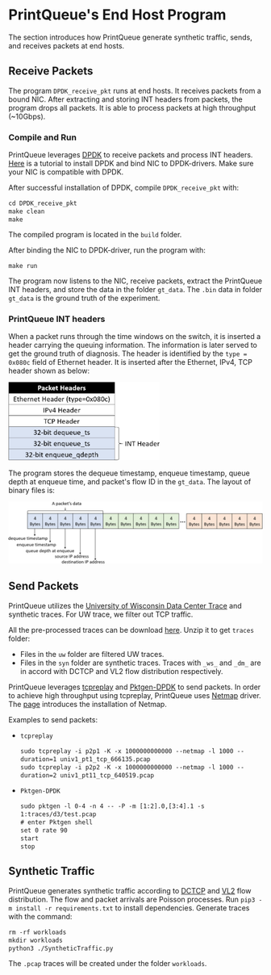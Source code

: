 # PrintQueue's End Host Program

The section introduces how PrintQueue generate synthetic traffic, sends, and receives packets at end hosts.

## Receive Packets
The program `DPDK_receive_pkt` runs at end hosts. 
It receives packets from a bound NIC. 
After extracting and storing INT headers from packets, the program drops all packets.
It is able to process packets at high throughput (~10Gbps).

### Compile and Run
PrintQueue leverages [DPDK](https://www.dpdk.org/) to receive packets and process INT headers.
[Here](https://www.yiranlei.com/DPDK_Installation_Tutorial) is a tutorial to install DPDK and bind NIC to DPDK-drivers.
Make sure your NIC is compatible with DPDK. 

After successful installation of DPDK, compile `DPDK_receive_pkt` with:
```shell script
cd DPDK_receive_pkt
make clean
make
```
The compiled program is located in the `build` folder.

After binding the NIC to DPDK-driver, run the program with:
```shell script
make run
```
The program now listens to the NIC, receive packets, extract the PrintQueue INT headers, and store the data in the folder `gt_data`.
The `.bin` data in folder `gt_data` is the ground truth of the experiment.

### PrintQueue INT headers
When a packet runs through the time windows on the switch, it is inserted a header carrying the queuing information.
The information is later served to get the ground truth of diagnosis.
The header is identified by the `type = 0x080c` field of Ethernet header.
It is inserted after the Ethernet, IPv4, TCP header shown as below:

<img src="../doc/INT_headers.png" width="300">

The program stores the dequeue timestamp, enqueue timestamp, queue depth at enqueue time, and packet's flow ID in the `gt_data`.
The layout of binary files is:

<img src="../doc/INT_binary_layout.png" width="700">

## Send Packets
PrintQueue utilizes the [University of Wisconsin Data Center Trace](https://www.microsoft.com/en-us/research/publication/network-traffic-characteristics-of-data-centers-in-the-wild/) and synthetic traces.
For UW trace, we filter out TCP traffic. 

All the pre-processed traces can be download [here](https://cloud.tsinghua.edu.cn/f/c0c8ffa93d704730b826/?dl=1). Unzip it to get `traces` folder:
* Files in the `uw` folder are filtered UW traces.
* Files in the `syn` folder are synthetic traces. Traces with `_ws_` and `_dm_` are in accord with DCTCP and VL2 flow distribution respectively.

PrintQueue leverages [tcpreplay](https://tcpreplay.appneta.com/) and [Pktgen-DPDK](https://pktgen-dpdk.readthedocs.io/en/latest/) to send packets.
In order to achieve high throughput using tcpreplay, PrintQueue uses [Netmap](http://info.iet.unipi.it/~luigi/netmap/) driver.
The [page](https://github.com/luigirizzo/netmap) introduces the installation of Netmap.

Examples to send packets:
* `tcpreplay`
  ```shell script
  sudo tcpreplay -i p2p1 -K -x 1000000000000 --netmap -l 1000 --duration=1 univ1_pt1_tcp_666135.pcap
  sudo tcpreplay -i p2p2 -K -x 1000000000000 --netmap -l 1000 --duration=2 univ1_pt11_tcp_640519.pcap
  ```
* `Pktgen-DPDK`
  ```shell script
  sudo pktgen -l 0-4 -n 4 -- -P -m [1:2].0,[3:4].1 -s 1:traces/d3/test.pcap
  # enter Pktgen shell
  set 0 rate 90
  start
  stop
  ```

## Synthetic Traffic
PrintQueue generates synthetic traffic according to [DCTCP](https://dl.acm.org/doi/10.1145/1851275.1851192) and [VL2](https://dl.acm.org/doi/10.1145/1594977.1592576) flow distribution.
The flow and packet arrivals are Poisson processes. 
Run `pip3 -m install -r requirements.txt` to install dependencies.
Generate traces with the command:
```
rm -rf workloads
mkdir workloads
python3 ./SyntheticTraffic.py
```
The `.pcap` traces will be created under the folder `workloads`.